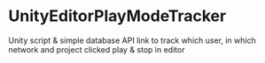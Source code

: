 # UnityEditorPlayModeTracker
Unity script &amp; simple database API link to track which user, in which network and project clicked play &amp; stop in editor
